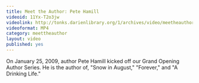 ```yaml
---
title: Meet the Author: Pete Hamill
videoid: 11Yx-T2o3jw
videolink: http://tonks.darienlibrary.org/1/archives/video/meetheauthor/20110714_petehamill.m4v
videoformat: MP4
category: meettheauthor
layout: video
published: yes
---
```


On January 25, 2009, author Pete Hamill kicked off our Grand Opening Author Series. He is the author of, "Snow in August," "Forever," and "A Drinking Life." 